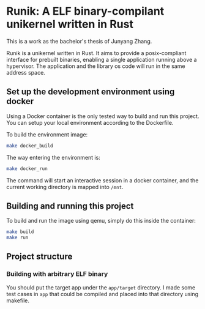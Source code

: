 # Runik: A ELF binary-compilant unikernel written in Rust

This is a work as the bachelor's thesis of Junyang Zhang.

Runik is a unikernel written in Rust. It aims to provide a posix-compliant interface for prebuilt binaries, enabling a single application running above a hypervisor. The application and the library os code will run in the same address space.

## Set up the development environment using docker

Using a Docker container is the only tested way to build and run this project. You can setup your local environment according to the Dockerfile.

To build the environment image:

```bash
make docker_build
```

The way entering the environment is:

```bash
make docker_run
```

The command will start an interactive session in a docker container, and the current working directory is mapped into `/mnt`.

## Building and running this project

To build and run the image using qemu, simply do this inside the container:

```bash
make build
make run
```

## Project structure

### Building with arbitrary ELF binary

You should put the target app under the `app/target` directory. I made some test cases in `app` that could be compiled and placed into that directory using makefile.
